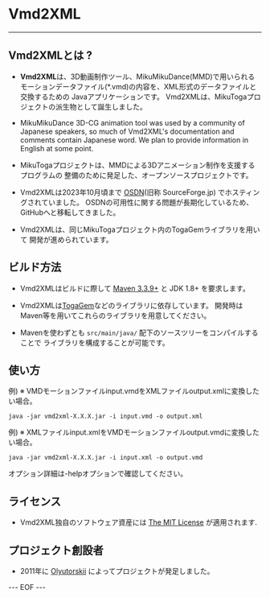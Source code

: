# Vmd2XML #

-----------------------------------------------------------------------


## Vmd2XMLとは ? ##

* **Vmd2XML**は、3D動画制作ツール、MikuMikuDance(MMD)で用いられる
モーションデータファイル(*.vmd)の内容を、XML形式のデータファイルと交換するための
Javaアプリケーションです。
Vmd2XMLは、MikuTogaプロジェクトの派生物として誕生しました。

* MikuMikuDance 3D-CG animation tool was used by a community of Japanese speakers,
so much of Vmd2XML's documentation and comments contain Japanese word.
We plan to provide information in English at some point.

* MikuTogaプロジェクトは、MMDによる3Dアニメーション制作を支援するプログラムの
整備のために発足した、オープンソースプロジェクトです。

* Vmd2XMLは2023年10月頃まで [OSDN][OSDN](旧称 SourceForge.jp)
でホスティングされていました。
OSDNの可用性に関する問題が長期化しているため、GitHubへと移転してきました。

* Vmd2XMLは、同じMikuTogaプロジェクト内のTogaGemライブラリを用いて
開発が進められています。


## ビルド方法 ##

* Vmd2XMLはビルドに際して [Maven 3.3.9+](https://maven.apache.org/)
と JDK 1.8+ を要求します。

* Vmd2XMLは[TogaGem][TOGAGEM]などのライブラリに依存しています。
開発時はMaven等を用いてこれらのライブラリを用意してください。

* Mavenを使わずとも `src/main/java/` 配下のソースツリーをコンパイルすることで
ライブラリを構成することが可能です。


## 使い方 ##

例) ※ VMDモーションファイルinput.vmdをXMLファイルoutput.xmlに変換したい場合。

`java -jar vmd2xml-X.X.X.jar -i input.vmd -o output.xml`

例) ※ XMLファイルinput.xmlをVMDモーションファイルoutput.vmdに変換したい場合。

`java -jar vmd2xml-X.X.X.jar -i input.xml -o output.vmd`

オプション詳細は-helpオプションで確認してください。


## ライセンス ##

* Vmd2XML独自のソフトウェア資産には [The MIT License][MIT] が適用されます.


## プロジェクト創設者 ##

* 2011年に [Olyutorskii](https://github.com/olyutorskii) によってプロジェクトが発足しました。


[OSDN]: https://ja.osdn.net
[TOGAGEM]: https://github.com/olyutorskii/TogaGem
[MIT]: https://opensource.org/licenses/MIT


--- EOF ---
